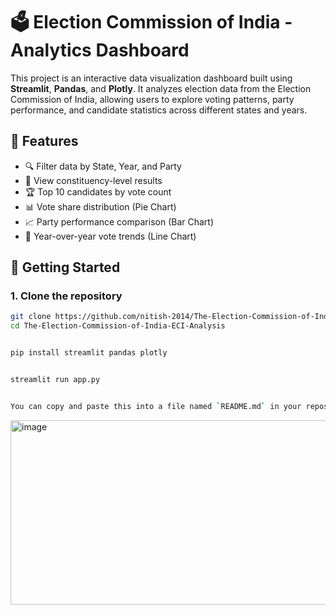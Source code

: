 # 🗳️ Election Commission of India - Analytics Dashboard

This project is an interactive data visualization dashboard built using **Streamlit**, **Pandas**, and **Plotly**. It analyzes election data from the Election Commission of India, allowing users to explore voting patterns, party performance, and candidate statistics across different states and years.

## 📌 Features

- 🔍 Filter data by State, Year, and Party
- 📍 View constituency-level results
- 🏆 Top 10 candidates by vote count
- 📊 Vote share distribution (Pie Chart)
- 📈 Party performance comparison (Bar Chart)
- 📅 Year-over-year vote trends (Line Chart)


## 🚀 Getting Started

### 1. Clone the repository
```bash
git clone https://github.com/nitish-2014/The-Election-Commission-of-India-ECI-Analysis.git
cd The-Election-Commission-of-India-ECI-Analysis


pip install streamlit pandas plotly


streamlit run app.py


You can copy and paste this into a file named `README.md` in your repository root. Want help adding badges, screenshots, or deployment instructions next?
```

<img width="535" height="295" alt="image" src="https://github.com/user-attachments/assets/c18db1ce-1725-4788-9ba4-293eb554f4fb" />


